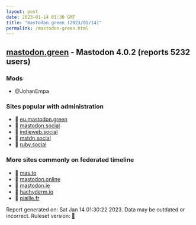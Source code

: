 ```yaml
---
layout: post
date: 2023-01-14 01:30 GMT
title: "mastodon.green (2023/01/14)"
permalink: /mastodon-green.html
---
```


## [mastodon.green](https://mastodon.green) - Mastodon 4.0.2 (reports 5232 users)

### Mods
 * @JohanEmpa

### Sites popular with administration

* 🐘 [eu.mastodon.green](/eu-mastodon-green.html)
* 🐘 [mastodon.social](/mastodon-social.html)
* 🐘 [indieweb.social](/indieweb-social.html)
* 🐘 [mstdn.social](/mstdn-social.html)
* 🐘 [ruby.social](/ruby-social.html)

### More sites commonly on federated timeline

* 🐘 [mas.to](/mas-to.html)
* 🐘 [mastodon.online](/mastodon-online.html)
* 🐘 [mastodon.ie](/mastodon-ie.html)
* 🐘 [hachyderm.io](/hachyderm-io.html)
* 🐘 [piaille.fr](/piaille-fr.html)

Report generated on: Sat Jan 14 01:30:22 2023. Data may be outdated or incorrect.
Ruleset version: [🧁](/version-cupcake)
